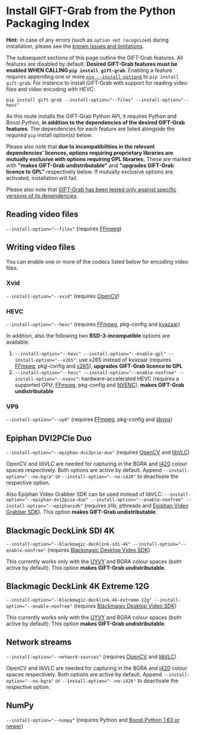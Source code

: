 # Install GIFT-Grab from the Python Packaging Index

**Hint:** In case of any errors (such as `option not recognized`) during installation, please see the [known issues and limitations][gg-issues].

The subsequent sections of this page outline the GIFT-Grab features.
All features are disabled by default.
**Desired GIFT-Grab features must be enabled WHEN CALLING `pip install gift-grab`.**
Enabling a feature requires appending one or more [`pip --install-option`s][pip-install-ops] to `pip install gift-grab`.
For instance to install GIFT-Grab with support for reading video files and video encoding with HEVC:

```
pip install gift-grab --install-option="--files" --install-option="--hevc"
```

[gg-issues]: issues.md
[pip-install-ops]: https://pip.pypa.io/en/stable/reference/pip_install/#cmdoption-install-option

As this route installs the GIFT-Grab Python API, it requires Python and Boost.Python, **in addition to the dependencies of the desired GIFT-Grab features**.
The dependencies for each feature are listed alongside the required `pip` install option(s) below.

Please also note that **due to incompatibilities in the relevant dependencies' licences, options requiring proprietary libraries are mutually exclusive with options requiring GPL libraries.**
These are marked with **"makes GIFT-Grab undistributable"** and **"upgrades GIFT-Grab licence to GPL"** respectively below.
If mutually exclusive options are activated, installation will fail.

Please also note that [GIFT-Grab has been tested only against specific versions of its dependencies][gg-reqs].

[gg-reqs]: requirements.md


## Reading video files

`--install-option="--files"` (requires [FFmpeg](tips.md#ffmpeg))


## Writing video files

You can enable one or more of the codecs listed below for encoding video files.

### Xvid

`--install-option="--xvid"` (requires [OpenCV](tips.md#opencv))

### HEVC

`--install-option="--hevc"` (requires [FFmpeg](tips.md#ffmpeg), pkg-config and [kvazaar](tips.md#kvazaar))

In addition, also the following two **BSD-3-incompatible** options are available:

1. `--install-option="--hevc" --install-option="--enable-gpl" --install-option="--x265"`: use x265 instead of kvazaar (requires [FFmpeg](tips.md#ffmpeg), pkg-config and [x265](tips.md#x265)), **upgrades GIFT-Grab licence to GPL**
2. `--install-option="--hevc" --install-option="--enable-nonfree" --install-option="--nvenc"`: hardware-accelerated HEVC (requires a supported GPU, [FFmpeg](tips.md#ffmpeg), pkg-config and [NVENC](tips.md#nvenc)), **makes GIFT-Grab undistributable**

### VP9

`--install-option="--vp9"` (requires [FFmpeg](tips.md#ffmpeg), pkg-config and [libvpx](tips.md#libvpx))


## Epiphan DVI2PCIe Duo

`--install-option="--epiphan-dvi2pcie-duo"` (requires [OpenCV](tips.md#opencv) and [libVLC](tips.md#libvlc))

OpenCV and libVLC are needed for capturing in the BGRA and [I420][i420] colour spaces respectively.
Both options are active by default.
Append `--install-option="--no-bgra"` or `--install-option="--no-i420"` to deactivate the respective option.

Also Epiphan Video Grabber SDK can be used instead of libVLC:
`--install-option="--epiphan-dvi2pcie-duo" --install-option="--enable-nonfree" --install-option="--epiphansdk"` (requires zlib, pthreads and [Epiphan Video Grabber SDK](tips.md#epiphan-video-grabbing-sdk)).
This option **makes GIFT-Grab undistributable**.

[i420]: https://wiki.videolan.org/YUV/#I420


## Blackmagic DeckLink SDI 4K

`--install-option="--blackmagic-decklink-sdi-4k" --install-option="--enable-nonfree"` (requires [Blackmagic Desktop Video SDK](tips.md#blackmagic-drivers-and-blackmagic-desktop-video-sdk))

This currently works only with the [UYVY][uyvy] and BGRA colour spaces (both active by default).
This option **makes GIFT-Grab undistributable**.

[uyvy]: https://wiki.videolan.org/YUV#UYVY


## Blackmagic DeckLink 4K Extreme 12G

`--install-option="--blackmagic-decklink-4k-extreme-12g" --install-option="--enable-nonfree"` (requires [Blackmagic Desktop Video SDK](tips.md#blackmagic-drivers-and-blackmagic-desktop-video-sdk))

This currently works only with the [UYVY][uyvy] and BGRA colour spaces (both active by default).
This option **makes GIFT-Grab undistributable**.


## Network streams

`--install-option="--network-sources"` (requires [OpenCV](tips.md#opencv) and [libVLC](tips.md#libvlc))

OpenCV and libVLC are needed for capturing in the BGRA and [I420][i420] colour spaces respectively.
Both options are active by default.
Append `--install-option="--no-bgra"` or `--install-option="--no-i420"` to deactivate the respective option.


## NumPy

`--install-option="--numpy"` (requires Python and [Boost.Python 1.63 or newer](tips.md#numpy-support-and-boostpython))
